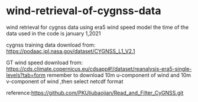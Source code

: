 # wind-retrieval-of-cygnss-data
wind retrieval for cygnss data using era5 wind speed model
the time of the data used in the code is january 1,2021

cygnss training data download from:
https://podaac.jpl.nasa.gov/dataset/CYGNSS_L1_V2.1

GT wind speed download from:
https://cds.climate.copernicus.eu/cdsapp#!/dataset/reanalysis-era5-single-levels?tab=form
remember to download 10m u-component of wind and 10m v-component of wind ,then select netcdf format

reference:https://github.com/PKUliubaojian/Read_and_Filter_CyGNSS.git

